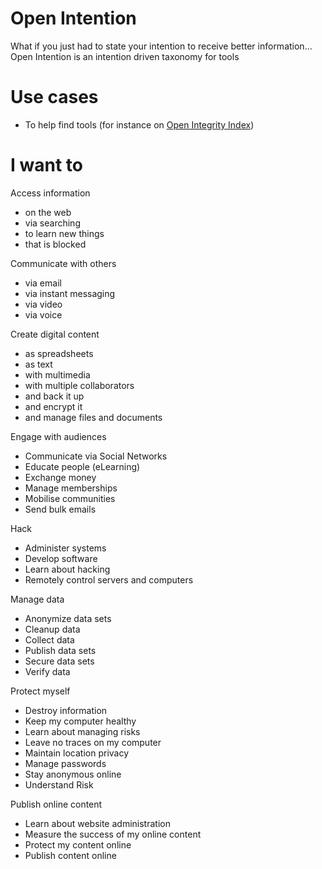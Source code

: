 Open Intention
=============

What if you just had to state your intention to receive better information... 
Open Intention is an intention driven taxonomy for tools

# Use cases

 * To help find tools (for instance on [Open Integrity Index](https://openintegrity.org))

# I want to

Access information
  * on the web
  * via searching
  * to learn new things
  * that is blocked

Communicate with others
  * via email
  * via instant messaging
  * via video
  * via voice

Create digital content
  * as spreadsheets
  * as text
  * with multimedia
  * with multiple collaborators
  * and back it up
  * and encrypt it
  * and manage files and documents

Engage with audiences
  * Communicate via Social Networks
  * Educate people (eLearning)
  * Exchange money
  * Manage memberships
  * Mobilise communities
  * Send bulk emails

Hack
  * Administer systems
  * Develop software
  * Learn about hacking
  * Remotely control servers and computers

Manage data
  * Anonymize data sets
  * Cleanup data
  * Collect data
  * Publish data sets
  * Secure data sets
  * Verify data

Protect myself
  * Destroy information
  * Keep my computer healthy
  * Learn about managing risks
  * Leave no traces on my computer
  * Maintain location privacy
  * Manage passwords
  * Stay anonymous online
  * Understand Risk

Publish online content
  * Learn about website administration
  * Measure the success of my online content
  * Protect my content online
  * Publish content online
